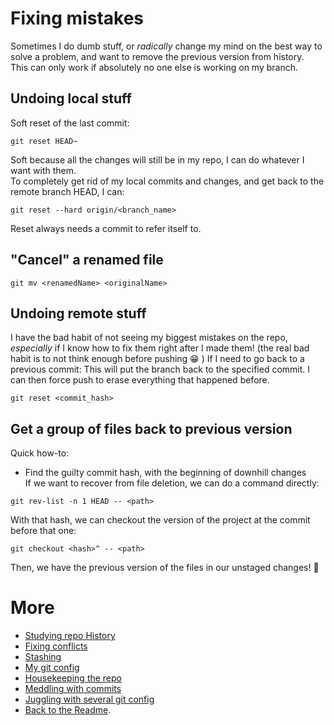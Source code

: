 # Fixing mistakes
Sometimes I do dumb stuff, or _radically_ change my mind on the best way to solve a problem, and want to remove the previous version from history.  
This can only work if absolutely no one else is working on my branch.

## Undoing local stuff
Soft reset of the last commit:
```shell
git reset HEAD~
```
Soft because all the changes will still be in my repo, I can do whatever I want with them.  
To completely get rid of my local commits and changes, and get back to the remote branch HEAD, I can:
```shell
git reset --hard origin/<branch_name>
```
Reset always needs a commit to refer itself to.

## "Cancel" a renamed file
```shell
git mv <renamedName> <originalName>
```

## Undoing remote stuff
I have the bad habit of not seeing my biggest mistakes on the repo, _especially_ if I know how to fix them right after I made them!
(the real bad habit is to not think enough before pushing :grin: )
If I need to go back to a previous commit: 
This will put the branch back to the specified commit. 
I can then force push to erase everything that happened before. 
```shell
git reset <commit_hash>
```

## Get a group of files back to previous version
Quick how-to:  
* Find the guilty commit hash, with the beginning of downhill changes   
If we want to recover from file deletion, we can do a command directly:
```shell
git rev-list -n 1 HEAD -- <path>
```
With that hash, we can checkout the version of the project at the commit before that one:  
```shell
git checkout <hash>^ -- <path>
```
Then, we have the previous version of the files in our unstaged changes! :tada:

# More
* [Studying repo History](studyHistory.md)
* [Fixing conflicts](fixConflicts.md)
* [Stashing](stash.md)
* [My git config](myConfig.md)
* [Housekeeping the repo](housekeeping.md)
* [Meddling with commits](meddling.md)
* [Juggling with several git config](severalConfigurations.md)
* [Back to the Readme](README.md).